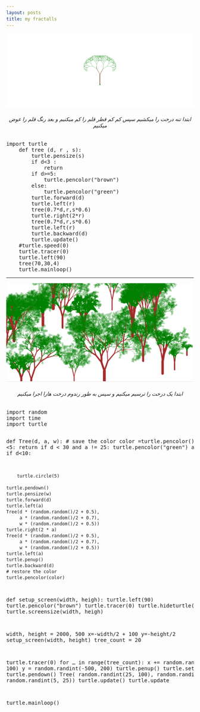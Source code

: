 ```yaml
---
layout: posts
title: my fractalls
---
```



<img src="../assets/images/Screenshot (121).png">
<h6 style="text-align:center;">ابتدا تنه درخت را میکشیم سپس  کم کم قطر قلم را کم میکنیم و بعد رنگ قلم را عوض میکنیم</h6>
<pre>import turtle
    def tree (d, r , s):
        turtle.pensize(s)
        if d<3 :
            return
        if d>=5:
            turtle.pencolor("brown")
        else:
            turtle.pencolor("green")
        turtle.forward(d)
        turtle.left(r)
        tree(0.7*d,r,s*0.6)
        turtle.right(2*r)
        tree(0.7*d,r,s*0.6)
        turtle.left(r)
        turtle.backward(d)
        turtle.update()
    #turtle.speed(0)
    turtle.tracer(0)
    turtle.left(90)
    tree(70,30,4)
    turtle.mainloop()</pre>
<hr>

<img src="../assets/images/Screenshot (127).png">
<h6 style="text-align:center;">ابتدا یک درخت را ترسیم میکنیم و سپس به طور رندوم درخت هارا اجرا میکنیم</h6>
<pre>import random
import time
import turtle

def Tree(d, a, w):
    # save the color
    color =turtle.pencolor() 
    if d <5:
        return
    if d < 30 and a != 25:
        turtle.pencolor("green")
        a = 25
    if d<10:

        turtle.circle(5)

    turtle.pendown()
    turtle.pensize(w)
    turtle.forward(d)
    turtle.left(a)
    Tree(d * (random.random()/2 + 0.5), 
         a * (random.random()/2 + 0.7), 
         w * (random.random()/2 + 0.5))
    turtle.right(2 * a)
    Tree(d * (random.random()/2 + 0.5), 
         a * (random.random()/2 + 0.7), 
         w * (random.random()/2 + 0.5))
    turtle.left(a)
    turtle.penup()
    turtle.backward(d)
    # restore the color
    turtle.pencolor(color)


def setup_screen(width, heigh):
    turtle.left(90)
    turtle.pencolor("brown")
    turtle.tracer(0)
    turtle.hideturtle()
    turtle.screensize(width, heigh)

width, height = 2000, 500
x=-width/2 + 100
y=-height/2
setup_screen(width, height)
tree_count = 20

turtle.tracer(0)
for ـ in range(tree_count):
    x += random.randint(50, 100)
    y = random.randint(-500, 200)
    turtle.penup()
    turtle.setpos(x, y)
    turtle.pendown()
    Tree(
        random.randint(25, 100), 
        random.randint(5, 20), 
        random.randint(5, 25))
    turtle.update()
turtle.update

turtle.mainloop()</pre>
